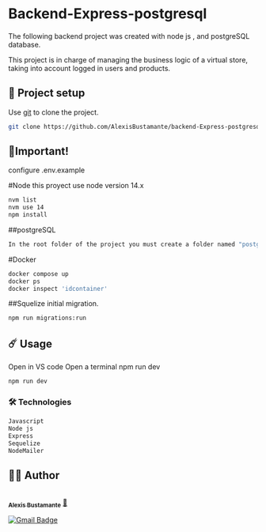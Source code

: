 # Backend-Express-postgresql
#### 
The following backend project was created with node js , and postgreSQL database.

This project is in charge of managing the business logic of a virtual store, taking into account logged in users and products.

## 🚀 Project setup
Use [git](https://git-scm.com/) to clone the project.

```bash
git clone https://github.com/AlexisBustamante/backend-Express-postgresql
```
## 🤚Important!
configure .env.example

#Node
this proyect use node version 14.x
```bash
nvm list
nvm use 14
npm install
```

##postgreSQL
```bash
In the root folder of the project you must create a folder named "postgres_data" for use with docker
```

#Docker
```bash
docker compose up
docker ps
docker inspect 'idcontainer'
```

##Squelize 
initial migration.
```bash
npm run migrations:run
```

## ☄️ Usage
Open in VS code
Open a terminal
npm run dev
```bash
npm run dev
```
### 🛠️ Technologies

```bash
Javascript
Node js
Express
Sequelize
NodeMailer

```


## 👷‍♂️ Author
<a href="https://github.com/AlexisBustamante">
 <br />
 <sub><b>Alexis Bustamante</b></sub></a> <a href="https://github.com/AlexisBustamante" title="Github">🚀</a>

[![Gmail Badge](https://img.shields.io/badge/-Alexisbustamantecisternas@gmail.com-c14438?style=flat-square&logo=Gmail&logoColor=white&link=mailto:joabsonlg918@gmail.com)](mailto:Alexisbustamantecisternas@gmail.com)
